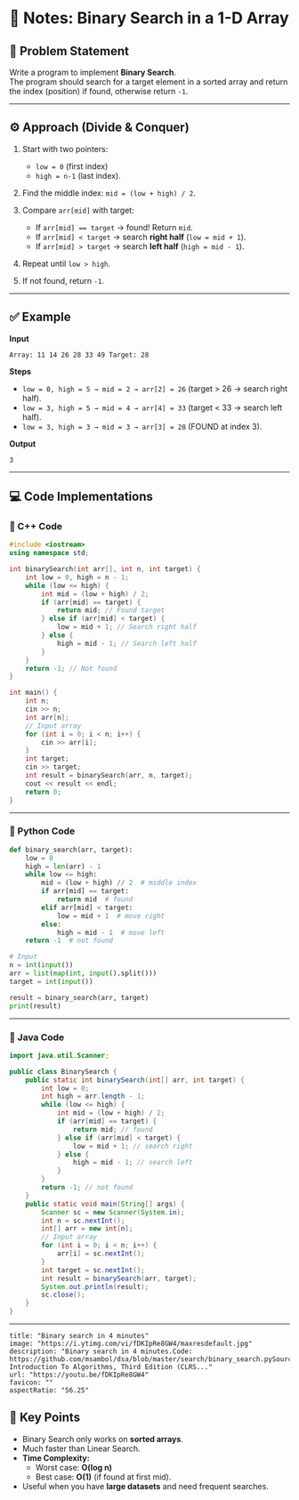 # 📝 Notes: Binary Search in a 1-D Array

## 📌 Problem Statement

Write a program to implement **Binary Search**.  
The program should search for a target element in a sorted array and return the index (position) if found, otherwise return `-1`.

---

## ⚙️ Approach (Divide & Conquer)

1. Start with two pointers:
    - `low = 0` (first index)
    - `high = n-1` (last index).
2. Find the middle index: `mid = (low + high) / 2`.
3. Compare `arr[mid]` with target:
    
    - If `arr[mid] == target` → found! Return `mid`.
    - If `arr[mid] < target` → search **right half** (`low = mid + 1`).
    - If `arr[mid] > target` → search **left half** (`high = mid - 1`).
4. Repeat until `low > high`.
5. If not found, return `-1`.

---

## ✅ Example

**Input**

```
Array: 11 14 26 28 33 49 Target: 28
```

**Steps**

- `low = 0, high = 5 → mid = 2 → arr[2] = 26` (target > 26 → search right half).
- `low = 3, high = 5 → mid = 4 → arr[4] = 33` (target < 33 → search left half).
- `low = 3, high = 3 → mid = 3 → arr[3] = 28` (FOUND at index 3).

**Output**

```
3
```

---

## 💻 Code Implementations

### 🔹 C++ Code

```c++
#include <iostream>
using namespace std;

int binarySearch(int arr[], int n, int target) {
    int low = 0, high = n - 1;
    while (low <= high) {
        int mid = (low + high) / 2;
        if (arr[mid] == target) {
            return mid; // Found target
        } else if (arr[mid] < target) {
            low = mid + 1; // Search right half
        } else {
            high = mid - 1; // Search left half
        }
    }
    return -1; // Not found
}

int main() {
    int n;
    cin >> n;
    int arr[n];
    // Input array
    for (int i = 0; i < n; i++) {
        cin >> arr[i];
    }
    int target;
    cin >> target;
    int result = binarySearch(arr, n, target);
    cout << result << endl;
    return 0;
}

```

---

### 🔹 Python Code

```python
def binary_search(arr, target):
    low = 0
    high = len(arr) - 1
    while low <= high:
        mid = (low + high) // 2  # middle index
        if arr[mid] == target:
            return mid  # found
        elif arr[mid] < target:
            low = mid + 1  # move right
        else:
            high = mid - 1  # move left
    return -1  # not found

# Input
n = int(input())
arr = list(map(int, input().split()))
target = int(input())

result = binary_search(arr, target)
print(result)

```

---

### 🔹 Java Code

```java
import java.util.Scanner;

public class BinarySearch {
    public static int binarySearch(int[] arr, int target) {
        int low = 0;
        int high = arr.length - 1;
        while (low <= high) {
            int mid = (low + high) / 2;
            if (arr[mid] == target) {
                return mid; // found
            } else if (arr[mid] < target) {
                low = mid + 1; // search right
            } else {
                high = mid - 1; // search left
            }
        }
        return -1; // not found
    }
    public static void main(String[] args) {
        Scanner sc = new Scanner(System.in);
        int n = sc.nextInt();
        int[] arr = new int[n];
        // Input array
        for (int i = 0; i < n; i++) {
            arr[i] = sc.nextInt();
        }
        int target = sc.nextInt();
        int result = binarySearch(arr, target);
        System.out.println(result);
        sc.close();
    }
}

```

---

```embed
title: "Binary search in 4 minutes"
image: "https://i.ytimg.com/vi/fDKIpRe8GW4/maxresdefault.jpg"
description: "Binary search in 4 minutes.Code: https://github.com/msambol/dsa/blob/master/search/binary_search.pySources:1. Introduction To Algorithms, Third Edition (CLRS..."
url: "https://youtu.be/fDKIpRe8GW4"
favicon: ""
aspectRatio: "56.25"
```

## 🎯 Key Points

- Binary Search only works on **sorted arrays**.
- Much faster than Linear Search.
- **Time Complexity:**
    - Worst case: **O(log n)**
    - Best case: **O(1)** (if found at first mid).
- Useful when you have **large datasets** and need frequent searches.